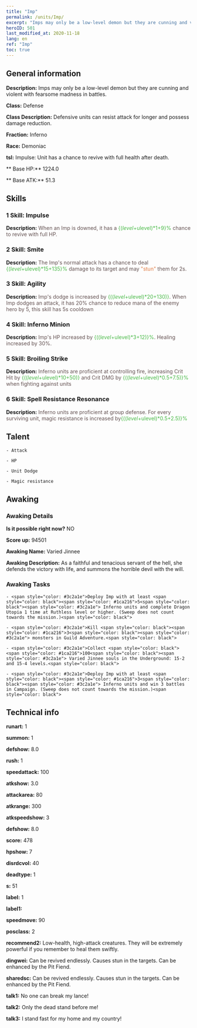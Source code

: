 ```yaml
---
title: "Imp"
permalink: /units/Imp/
excerpt: "Imps may only be a low-level demon but they are cunning and violent with fearsome madness in battles."
heroID: 501
last_modified_at: 2020-11-18
lang: en
ref: "Imp"
toc: true
---
```

## General information
 **Description:** Imps may only be a low-level demon but they are cunning and violent with fearsome madness in battles.

 **Class:** Defense

 **Class Description:** Defensive units can resist attack for longer and possess damage reduction.

 **Fraction:** Inferno

 **Race:** Demoniac

 **tsl:** Impulse: Unit has a chance to revive with full health after death.

 ** Base HP:** 1224.0

 ** Base ATK:** 51.3

## Skills
### 1 Skill: Impulse
 **Description:** <span style="color: #645252">When an Imp is downed, it has a <span style="color: black"><span style="color: #48b946">{($level+$ulevel)*1+9}%<span style="color: black"><span style="color: #645252"> chance to revive with full HP.<span style="color: black">

### 2 Skill: Smite
 **Description:** <span style="color: #645252">The Imp's normal attack has a chance to deal <span style="color: black"><span style="color: #48b946">{($level+$ulevel)*15+135}%<span style="color: black"><span style="color: #645252"> damage to its target and may <span style="color: black"><span style="color: #e07c44">\"stun\"<span style="color: black"><span style="color: #645252"> them for 2s.<span style="color: black">

### 3 Skill: Agility
 **Description:** <span style="color: #645252">Imp's dodge is increased by <span style="color: black"><span style="color: #48b946">{(($level+$ulevel)*20+130)}<span style="color: black"><span style="color: #645252">. When Imp dodges an attack, it has 20% chance to reduce mana of the enemy hero by 5, this skill has 5s cooldown <span style="color: black">

### 4 Skill: Inferno Minion
 **Description:** <span style="color: #645252">Imp's HP increased by <span style="color: black"><span style="color: #48b946">{(($level+$ulevel)*3+12)}%<span style="color: black"><span style="color: #645252">. Healing increased by 30%.<span style="color: black">

### 5 Skill: Broiling Strike
 **Description:** <span style="color: #645252">Inferno units are proficient at controlling fire, increasing Crit Hit by <span style="color: black"><span style="color: #48b946">{(($level+$ulevel)*10+50)}<span style="color: black"><span style="color: #645252"> and Crit DMG by <span style="color: black"><span style="color: #48b946">{(($level+$ulevel)*0.5+7.5)}%<span style="color: black"><span style="color: #645252"> when fighting against <burned> units<span style="color: black">

### 6 Skill: Spell Resistance Resonance
 **Description:** <span style="color: #645252">Inferno units are proficient at group defense. For every surviving unit, magic resistance is increased by<span style="color: black"><span style="color: #48b946">{(($level+$ulevel)*0.5+2.5)}%<span style="color: black"><span style="color: #645252"><span style="color: black">

## Talent
    - Attack

    - HP

    - Unit Dodge

    - Magic resistance

## Awaking
### Awaking Details
 **Is it possible right now?** NO

 **Score up:** 94501

 **Awaking Name:** Varied Jinnee

 **Awaking Description:** As a faithful and tenacious servant of the hell, she defends the victory with life, and summons the horrible devil with the will.

### Awaking Tasks
    - <span style="color: #3c2a1e">Deploy Imp with at least <span style="color: black"><span style="color: #1ca216">5<span style="color: black"><span style="color: #3c2a1e"> Inferno units and complete Dragon Utopia 1 time at Ruthless level or higher. (Sweep does not count towards the mission.)<span style="color: black">

    - <span style="color: #3c2a1e">Kill <span style="color: black"><span style="color: #1ca216">3<span style="color: black"><span style="color: #3c2a1e"> monsters in Guild Adventure.<span style="color: black">

    - <span style="color: #3c2a1e">Collect <span style="color: black"><span style="color: #1ca216">100<span style="color: black"><span style="color: #3c2a1e"> Varied Jinnee souls in the Underground: 15-2 and 15-4 levels.<span style="color: black">

    - <span style="color: #3c2a1e">Deploy Imp with at least <span style="color: black"><span style="color: #1ca216">3<span style="color: black"><span style="color: #3c2a1e"> Inferno units and win 3 battles in Campaign. (Sweep does not count towards the mission.)<span style="color: black">

## Technical info
 **runart:** 1

 **summon:** 1

 **defshow:** 8.0

 **rush:** 1

 **speedattack:** 100

 **atkshow:** 3.0

 **attackarea:** 80

 **atkrange:** 300

 **atkspeedshow:** 3

 **defshow:** 8.0

 **score:** 478

 **hpshow:** 7

 **disrdcvol:** 40

 **deadtype:** 1

 **s:** 51

 **label:** 1

 **label1:** 

 **speedmove:** 90

 **posclass:** 2

 **recommend2:** Low-health, high-attack creatures. They will be extremely powerful if you remember to heal them swiftly.

 **dingwei:** Can be revived endlessly. Causes stun in the targets. Can be enhanced by the Pit Fiend.

 **sharedsc:** Can be revived endlessly. Causes stun in the targets. Can be enhanced by the Pit Fiend.

 **talk1:** No one can break my lance!

 **talk2:** Only the dead stand before me!

 **talk3:** I stand fast for my home and my country!

